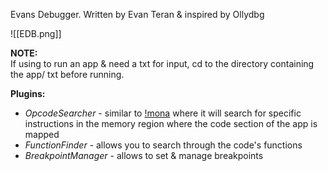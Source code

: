 
Evans Debugger. Written by Evan Teran & inspired by Ollydbg  
  
![[EDB.png]]

**NOTE:**  
If using to run an app & need a txt for input, cd to the directory containing the app/ txt before running.  
  
  
**Plugins:**  
- _OpcodeSearcher_ - similar to [!mona](mona.py.md) where it will search for specific instructions in the memory region where the code section of the app is mapped  
- _FunctionFinder_ - allows you to search through the code's functions  
- _BreakpointManager_ - allows to set & manage breakpoints
